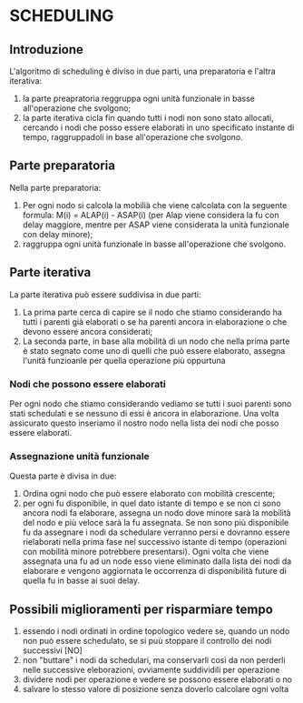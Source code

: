 # SCHEDULING

## Introduzione

L'algoritmo di scheduling è diviso in due parti, una preparatoria e l'altra iterativa:

1) la parte preapratoria reggruppa ogni unità funzionale in basse all'operazione che svolgono;
2) la parte iterativa cicla fin quando tutti i nodi non sono stato allocati, cercando i nodi che posso essere elaborati in uno specificato instante di tempo, raggruppadoli in base all'operazione che svolgono.


## Parte preparatoria

Nella parte preparatoria:

1) Per ogni nodo si calcola la mobilià che viene calcolata con la seguente formula: M(i) = ALAP(i) - ASAP(i) (per Alap viene considera la fu con delay maggiore, mentre per ASAP viene considerata la unità funzionale con delay minore);
2) raggruppa ogni unità funzionale in basse all'operazione che svolgono.


## Parte iterativa

La parte iterativa può essere suddivisa in due parti:

1) La prima parte cerca di capire se il nodo che stiamo considerando ha tutti i parenti già elaborati o se ha parenti ancora in elaborazione o che devono essere ancora considerati;
2) La seconda parte, in base alla mobilità di un nodo che nella prima parte è stato segnato come uno di quelli che può essere elaborato, assegna l'unità funzioanle per quella operazione più oppurtuna

### Nodi che possono essere elaborati

Per ogni nodo che stiamo considerando vediamo se tutti i suoi parenti sono stati schedulati e se nessuno di essi è ancora in elaborazione. Una volta assicurato questo inseriamo il nostro nodo nella lista dei nodi che posso essere elaborati.

### Assegnazione unità funzionale

Questa parte è divisa in due:

1) Ordina ogni nodo che può essere elaborato con mobilità crescente;
2) per ogni fu disponibile, in quel dato istante di tempo e se non ci sono ancora nodi fa elaborare, assegna un nodo dove minore sarà la mobilità del nodo e più veloce sarà la fu assegnata. Se non sono più disponibile fu da assegnare i nodi da schedulare verranno persi e dovranno essere rielaborati nella prima fase nel successivo istante di tempo (operazioni con mobilità minore potrebbere presentarsi). Ogni volta che viene assegnata una fu ad un node esso viene eliminato dalla lista dei nodi da elaborare e vengono aggiornata le occorrenza di disponibilità future di quella fu in basse ai suoi delay.

## Possibili miglioramenti per risparmiare tempo
1) essendo i nodi ordinati in ordine topologico vedere se, quando un nodo non può essere schedulato, se si puù stoppare il controllo dei nodi successivi [NO]
2) non "buttare" i nodi da schedulari, ma conservarli così da non perderli nelle successive eleborazioni, ovviamente suddividili per operazione
3) dividere nodi per operazione e vedere se possono essere elaborati o no
4) salvare lo stesso valore di posizione senza doverlo calcolare ogni volta

